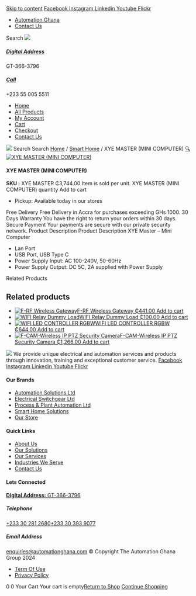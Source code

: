 [Skip to content](https://store.automationghana.com/product/smarthome-hub-integration-module/#content)
[ Facebook ](https://www.facebook.com/automationgh/) [ Instagram ](https://www.instagram.com/automationgh/) [ Linkedin ](https://www.linkedin.com/company/the-automation-ghana-limited/) [ Youtube ](https://www.youtube.com/channel/UCurrRDUSm5oIW39VXjn1u0w) [ Flickr ](https://www.flickr.com/photos/181794037@N07/)
  * [ Automation Ghana ](https://automationghana.com)
  * [ Contact Us ](https://store.automationghana.com/contact/)


Search
[ ![](https://store.automationghana.com/wp-content/uploads/2024/04/Website-TAGG-Logo-BLUE.png) ](https://store.automationghana.com/)
[ ](https://maps.app.goo.gl/m4xeaagWCNbLk4jM6)
#####  [ Digital Address ](https://maps.app.goo.gl/m4xeaagWCNbLk4jM6)
GT-366-3796 
[ ](tel:+233550055511)
#####  [ Call ](tel:+233550055511)
+233 55 005 5511 
  * [Home](https://store.automationghana.com/)
  * [All Products](https://store.automationghana.com/shop/)
  * [My Account](https://store.automationghana.com/my-account/)
  * [Cart](https://store.automationghana.com/cart/)
  * [Checkout](https://store.automationghana.com/checkout/)
  * [Contact Us](https://store.automationghana.com/contact/)


[![](https://store.automationghana.com/wp-content/uploads/2024/04/AutomationGhana_logo_white.png)](https://store.automationghana.com)
Search
Search
[Home](https://store.automationghana.com) / [Smart Home](https://store.automationghana.com/product-category/smart-home/) / XYE MASTER (MINI COMPUTER)
[🔍](https://store.automationghana.com/product/smarthome-hub-integration-module/)
[![XYE MASTER \(MINI COMPUTER\)](https://store.automationghana.com/wp-content/uploads/2021/03/Picture1.png)](https://store.automationghana.com/wp-content/uploads/2021/03/Picture1.png)
####  XYE MASTER (MINI COMPUTER) 
**SKU :** XYE MASTER 
₵3,744.00
Item is sold per unit.
XYE MASTER (MINI COMPUTER) quantity
Add to cart
  * Pickup: Available today in our stores


Free Delivery 
Free Delivery in Accra for purchases exceeding GHs 1000. 
30 Days Warranty 
You have the right to return your orders within 30 days. 
Secure Payment 
Your payments are secure with our private security network. 
Product Description
Product Description
XYE Master – Mini Computer 
  * Lan Port
  * USB Port, USB Type C
  * Power Supply Input: AC 100-240V, 50-60Hz
  * Power Supply Output: DC 5C, 2A supplied with Power Supply


Related Products 
## Related products
  * [![F-RF Wireless Gateway](https://store.automationghana.com/wp-content/uploads/2021/10/elan-rf-103-preview-1-300x300.png)F-RF Wireless Gateway ₵441.00 ](https://store.automationghana.com/product/f-rf-wireless-gateway/)
[Add to cart](https://store.automationghana.com/product/smarthome-hub-integration-module/?add-to-cart=3588)
  * [![WIFI Relay Dummy Load](https://store.automationghana.com/wp-content/uploads/2021/10/shelly_bypass2_x1-1000x1000-1-600x600-1-300x300.jpg)WIFI Relay Dummy Load ₵100.00 ](https://store.automationghana.com/product/wifi-relay-dummy-load/)
[Add to cart](https://store.automationghana.com/product/smarthome-hub-integration-module/?add-to-cart=3569)
  * [![WIFI LED CONTROLLER RGBW](https://store.automationghana.com/wp-content/uploads/2021/03/SHELLY-RGBW-2-300x300.jpg)WIFI LED CONTROLLER RGBW ₵644.00 ](https://store.automationghana.com/product/shelly-rgbw-2/)
[Add to cart](https://store.automationghana.com/product/smarthome-hub-integration-module/?add-to-cart=3252)
  * [![F-CAM-Wireless IP PTZ Security Camera](https://store.automationghana.com/wp-content/uploads/2021/03/Sonoff-Wifi-Wireless-Security-Camera-GK-200mp2-B-300x300.jpg)F-CAM-Wireless IP PTZ Security Camera ₵1,266.00 ](https://store.automationghana.com/product/3209/)
[Add to cart](https://store.automationghana.com/product/smarthome-hub-integration-module/?add-to-cart=3209)


![](https://store.automationghana.com/wp-content/uploads/2024/04/AutomationGhana_logo_white.png)
We provide unique electrical and automation services and products through innovation, training and exceptional customer service.
[ Facebook ](https://www.facebook.com/automationgh/) [ Instagram ](https://www.instagram.com/automationgh/) [ Linkedin ](https://www.linkedin.com/company/the-automation-ghana-limited/) [ Youtube ](https://www.youtube.com/channel/UCurrRDUSm5oIW39VXjn1u0w) [ Flickr ](https://www.flickr.com/photos/181794037@N07/)
#### Our Brands
  * [ Automation Solutions Ltd ](https://store.automationghana.com/product/smarthome-hub-integration-module/)
  * [ Electrical Switchgear Ltd ](https://store.automationghana.com/product/smarthome-hub-integration-module/)
  * [ Process & Plant Automation Ltd ](https://store.automationghana.com/product/smarthome-hub-integration-module/)
  * [ Smart Home Solutions ](https://store.automationghana.com/product/smarthome-hub-integration-module/)
  * [ Our Store ](https://store.automationghana.com/product/smarthome-hub-integration-module/)


#### Quick Links
  * [ About Us ](https://store.automationghana.com/product/smarthome-hub-integration-module/)
  * [ Our Solutions ](https://store.automationghana.com/product/smarthome-hub-integration-module/)
  * [ Our Services ](https://store.automationghana.com/product/smarthome-hub-integration-module/)
  * [ Industries We Serve ](https://store.automationghana.com/product/smarthome-hub-integration-module/)
  * [ Contact Us ](https://store.automationghana.com/product/smarthome-hub-integration-module/)


#### Lets Connected
[**Digital Address:** GT-366-3796](https://maps.app.goo.gl/m4xeaagWCNbLk4jM6)
#####  Telephone 
[ +233 30 281 2680](tel:+233302812680)[+233 30 393 9077](https://store.automationghana.com/product/smarthome-hub-integration-module/+233303939077)
#####  Email Address 
enquiries@automationghana.com 
© Copyright The Automation Ghana Group 2024
  * [ Term Of Use ](https://store.automationghana.com/product/smarthome-hub-integration-module/)
  * [ Privacy Policy ](https://store.automationghana.com/product/smarthome-hub-integration-module/)


0
0
Your Cart
Your cart is empty[Return to Shop](https://store.automationghana.com/shop/)
[Continue Shopping](https://store.automationghana.com/product/smarthome-hub-integration-module/)
